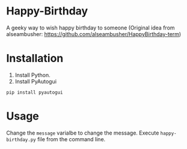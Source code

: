 # Happy-Birthday
A geeky way to wish happy birthday to someone (Original idea from alseambusher: https://github.com/alseambusher/HappyBirthday-term)
# Installation
1. Install Python.
2. Install PyAutogui

`pip install pyautogui`
# Usage
Change the `message` varialbe to change the message.
Execute `happy-birthday.py` file from the command line.
